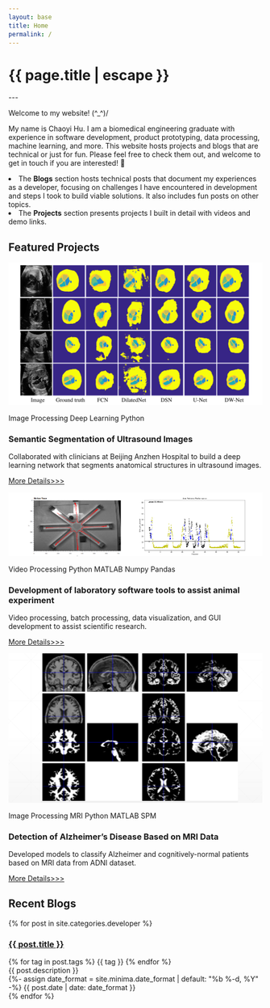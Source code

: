 ```yaml
---
layout: base
title: Home
permalink: /
---
```


<h1 class="post-title p-name" itemprop="name headline">{{ page.title | escape }}</h1>
---

<div id="index-intro">
    <p>Welcome to my website! (^_^)/</p>
    <p>My name is Chaoyi Hu. I am a biomedical engineering graduate with experience in software development, product prototyping, data processing, machine learning, and more. This website hosts projects and blogs that are technical or just for fun. Please feel free to check them out, and welcome to get in touch if you are interested! 👐</p>
    <li>The <strong>Blogs</strong> section hosts technical posts that document my experiences as a developer, focusing on challenges I have encountered in development and steps I took to build viable solutions. It also includes fun posts on other topics.</li>
    <li>The <strong>Projects</strong> section presents projects I built in detail with videos and demo links.</li>
</div>

## Featured Projects

  <div class="project-row">
    <div class="project-row-content">
      <img src="/assets/images/ultrasound-project-result.png">
      <div class="project-headline-box">
        <p>
          <span class="project-tag">Image Processing</span>
          <span class="project-tag">Deep Learning</span>
          <span class="project-tag">Python</span>
        </p>
        <h3><strong>Semantic Segmentation of Ultrasound Images</strong></h3>
        <p>
          Collaborated with clinicians at Beijing Anzhen Hospital to build a deep learning network that segments anatomical structures in ultrasound images.
        </p>
        <p>
          <a href="/projects/ultrasound-image-segmentation">More Details>>></a><br>
        </p>
      </div>
    </div>
  </div>

  <div class="project-row">
    <div class="project-row-content">
      <img src="/assets/images/maze-setting.png">
      <div class="project-headline-box">
        <p>
          <span class="project-tag">Video Processing</span>
          <span class="project-tag">Python</span>
          <span class="project-tag">MATLAB</span>
          <span class="project-tag">Numpy</span>
          <span class="project-tag">Pandas</span>
        </p>
        <h3><strong>Development of laboratory software tools to assist animal experiment</strong></h3>
        <p>
          Video processing, batch processing, data visualization, and GUI development to assist scientific research.
        </p>
        <p>
          <a href="/projects/behavioral-experiment">More Details>>></a>
        </p>
      </div>
    </div>
  </div>

  <div class="project-row">
    <div class="project-row-content">
      <img src="/assets/images/mri-project-data.png">
      <div class="project-headline-box">
        <p>
          <span class="project-tag">Image Processing</span>
          <span class="project-tag">MRI</span>
          <span class="project-tag">Python</span>
          <span class="project-tag">MATLAB</span>
          <span class="project-tag">SPM</span>
        </p>
        <h3><strong>Detection of Alzheimer’s Disease Based on MRI Data</strong></h3>
        <p>
          Developed models to classify Alzheimer and cognitively-normal patients based on MRI data from ADNI dataset.
        </p>
        <p>
          <a href="/projects/mri-alzheimer">More Details>>></a><br>
        </p>
      </div>
    </div>
  </div>

## Recent Blogs

{% for post in site.categories.developer %}
  <div class="blog-item">
    <div class="blog-item-title">
      <h3><a href="{{ post.url }}">{{ post.title }}</a></h3>
      {% for tag in post.tags %}
        <span class="blog-tag">{{ tag }}</span>
      {% endfor %}
    </div>
    <div class="blog-item-description">
      {{ post.description }}
    </div>
    <div class="blog-item-date">
      {%- assign date_format = site.minima.date_format | default: "%b %-d, %Y" -%}
      <time class="dt-published" datetime="{{ post.date | date_to_xmlschema }}" itemprop="datePublished">
        {{ post.date | date: date_format }}
      </time>
    </div>
  </div>
{% endfor %}
